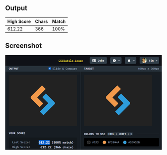 ## Output

| High Score | Chars | Match |
| ---------- | ----- | ----- |
| 612.22     | 366   | 100%  |

## Screenshot

![21-sitepoint-logo](screenshot.png)
